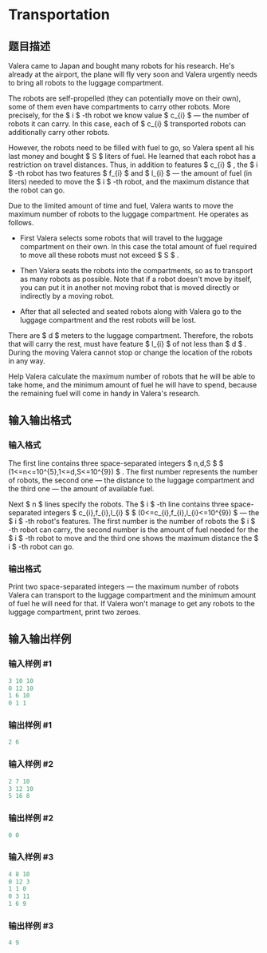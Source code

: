 # Transportation

## 题目描述

Valera came to Japan and bought many robots for his research. He's already at the airport, the plane will fly very soon and Valera urgently needs to bring all robots to the luggage compartment.

The robots are self-propelled (they can potentially move on their own), some of them even have compartments to carry other robots. More precisely, for the $ i $ -th robot we know value $ c_{i} $ — the number of robots it can carry. In this case, each of $ c_{i} $ transported robots can additionally carry other robots.

However, the robots need to be filled with fuel to go, so Valera spent all his last money and bought $ S $ liters of fuel. He learned that each robot has a restriction on travel distances. Thus, in addition to features $ c_{i} $ , the $ i $ -th robot has two features $ f_{i} $ and $ l_{i} $ — the amount of fuel (in liters) needed to move the $ i $ -th robot, and the maximum distance that the robot can go.

Due to the limited amount of time and fuel, Valera wants to move the maximum number of robots to the luggage compartment. He operates as follows.

- First Valera selects some robots that will travel to the luggage compartment on their own. In this case the total amount of fuel required to move all these robots must not exceed $ S $ .

- Then Valera seats the robots into the compartments, so as to transport as many robots as possible. Note that if a robot doesn't move by itself, you can put it in another not moving robot that is moved directly or indirectly by a moving robot.

- After that all selected and seated robots along with Valera go to the luggage compartment and the rest robots will be lost.

There are $ d $ meters to the luggage compartment. Therefore, the robots that will carry the rest, must have feature $ l_{i} $ of not less than $ d $ . During the moving Valera cannot stop or change the location of the robots in any way.

Help Valera calculate the maximum number of robots that he will be able to take home, and the minimum amount of fuel he will have to spend, because the remaining fuel will come in handy in Valera's research.

## 输入输出格式

### 输入格式

The first line contains three space-separated integers $ n,d,S $ $ (1<=n<=10^{5},1<=d,S<=10^{9}) $ . The first number represents the number of robots, the second one — the distance to the luggage compartment and the third one — the amount of available fuel.

Next $ n $ lines specify the robots. The $ i $ -th line contains three space-separated integers $ c_{i},f_{i},l_{i} $ $ (0<=c_{i},f_{i},l_{i}<=10^{9}) $ — the $ i $ -th robot's features. The first number is the number of robots the $ i $ -th robot can carry, the second number is the amount of fuel needed for the $ i $ -th robot to move and the third one shows the maximum distance the $ i $ -th robot can go.

### 输出格式

Print two space-separated integers — the maximum number of robots Valera can transport to the luggage compartment and the minimum amount of fuel he will need for that. If Valera won't manage to get any robots to the luggage compartment, print two zeroes.

## 输入输出样例

### 输入样例 #1

```cpp
3 10 10
0 12 10
1 6 10
0 1 1

```
### 输出样例 #1

```cpp
2 6

```
### 输入样例 #2

```cpp
2 7 10
3 12 10
5 16 8

```
### 输出样例 #2

```cpp
0 0

```
### 输入样例 #3

```cpp
4 8 10
0 12 3
1 1 0
0 3 11
1 6 9

```
### 输出样例 #3

```cpp
4 9

```
